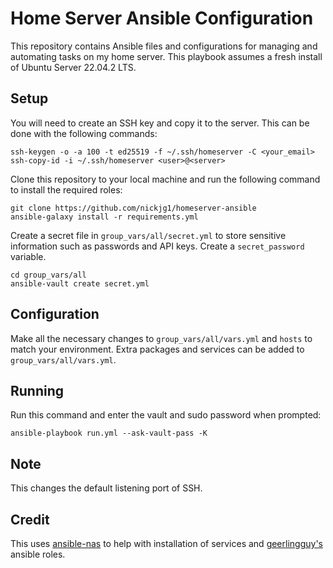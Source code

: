# Home Server Ansible Configuration

This repository contains Ansible files and configurations for managing and automating tasks on my home server. This playbook assumes a fresh install of Ubuntu Server 22.04.2 LTS.

## Setup

You will need to create an SSH key and copy it to the server. This can be done with the following commands:

```
ssh-keygen -o -a 100 -t ed25519 -f ~/.ssh/homeserver -C <your_email>
ssh-copy-id -i ~/.ssh/homeserver <user>@<server>
```

Clone this repository to your local machine and run the following command to install the required roles:

```
git clone https://github.com/nickjg1/homeserver-ansible
ansible-galaxy install -r requirements.yml
```

Create a secret file in `group_vars/all/secret.yml` to store sensitive information such as passwords and API keys. Create a `secret_password` variable.

```
cd group_vars/all
ansible-vault create secret.yml
```

## Configuration

Make all the necessary changes to `group_vars/all/vars.yml` and `hosts` to match your environment. Extra packages and services can be added to `group_vars/all/vars.yml`.

## Running

Run this command and enter the vault and sudo password when prompted:

```
ansible-playbook run.yml --ask-vault-pass -K
```
## Note
This changes the default listening port of SSH.

## Credit

This uses [ansible-nas](https://github.com/davestephens/ansible-nas) to help with installation of services and [geerlingguy's](https://github.com/geerlingguy) ansible roles.
